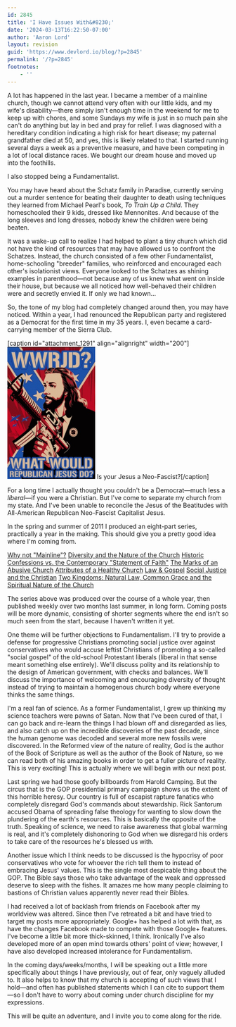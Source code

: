 ```yaml
---
id: 2845
title: 'I Have Issues With&#8230;'
date: '2024-03-13T16:22:50-07:00'
author: 'Aaron Lord'
layout: revision
guid: 'https://www.devlord.io/blog/?p=2845'
permalink: '/?p=2845'
footnotes:
    - ''
---
```


A lot has happened in the last year. I became a member of a mainline church, though we cannot attend very often with our little kids, and my wife's disability—there simply isn't enough time in the weekend for me to keep up with chores, and some Sundays my wife is just in so much pain she can't do anything but lay in bed and pray for relief. I was diagnosed with a hereditary condition indicating a high risk for heart disease; my paternal grandfather died at 50, and yes, this is likely related to that. I started running several days a week as a preventive measure, and have been competing in a lot of local distance races. We bought our dream house and moved up into the foothills.

I also stopped being a Fundamentalist.

You may have heard about the Schatz family in Paradise, currently serving out a murder sentence for beating their daughter to death using techniques they learned from Michael Pearl's book, <em>To Train Up a Child</em>. They homeschooled their 9 kids, dressed like Mennonites. And because of the long sleeves and long dresses, nobody knew the children were being beaten.

It was a wake-up call to realize I had helped to plant a tiny church which did not have the kind of resources that may have allowed us to confront the Schatzes. Instead, the church consisted of a few other Fundamentalist, home-schooling "breeder" families, who reinforced and encouraged each other's isolationist views. Everyone looked to the Schatzes as shining examples in parenthood—not because any of us knew what went on inside their house, but because we all noticed how well-behaved their children were and secretly envied it. If only we had known...

So, the tone of my blog had completely changed around then, you may have noticed. Within a year, I had renounced the Republican party and registered as a Democrat for the first time in my 35 years. I, even became a card-carrying member of the Sierra Club.

[caption id="attachment_1291" align="alignright" width="200"]<img class="size-medium wp-image-1291" title="WWRJD" src="/wp-content/uploads/2012/02/wwrjd.jpeg?w=200" alt="WWRJD" width="200" height="300" /> Is your Jesus a Neo-Fascist?[/caption]

For a long time I actually thought you couldn't be a Democrat—much less a <em>liberal</em>—if you were a Christian. But I've come to separate my church from my state. And I've been unable to reconcile the Jesus of the Beatitudes with All-American Republican Neo-Fascist Capitalist Jesus.

In the spring and summer of 2011 I produced an eight-part series, practically a year in the making. This should give you a pretty good idea where I'm coming from.

<a href="https://www.devlord.io/blog/2011/06/06/why-not-mainline/">Why not "Mainline"?</a>
<a href="https://www.devlord.io/blog/2011/06/06/diversity-and-the-nature-of-the-church/">Diversity and the Nature of the Church</a>
<a href="/blog/2011/06/08/historic-confessions-vs-the-contemporary-statement-of-faith/">Historic Confessions vs. the Contemporary "Statement of Faith"</a>
<a href="https://www.devlord.io/blog/2011/06/10/the-marks-of-an-abusive-church/">The Marks of an Abusive Church</a>
<a href="https://www.devlord.io/blog/2011/06/11/attributes-of-a-healthy-church/">Attributes of a Healthy Church</a>
<a href="https://www.devlord.io/blog/2011/06/12/law-gospel/">Law &amp; Gospel</a>
<a href="/blog/social-justice-and-the-christian/">Social Justice and the Christian</a>
<a href="https://www.devlord.io/blog/2011/07/26/two-kingdoms-natural-law-common-grace-and-the-spiritual-nature-of-the-church/">Two Kingdoms: Natural Law, Common Grace and the Spiritual Nature of the Church</a>

The series above was produced over the course of a whole year, then published weekly over two months last summer, in long form. Coming posts will be more dynamic, consisting of shorter segments where the end isn't so much seen from the start, because I haven't written it yet.

One theme will be further objections to Fundamentalism. I'll try to provide a defense for progressive Christians promoting social justice over against conservatives who would accuse leftist Christians of promoting a so-called "social gospel" of the old-school Protestant liberals (liberal in that sense meant something else entirely). We'll discuss polity and its relationship to the design of American government, with checks and balances. We'll discuss the importance of welcoming and encouraging diversity of thought instead of trying to maintain a homogenous church body where everyone thinks the same things.

I'm a real fan of science. As a former Fundamentalist, I grew up thinking my science teachers were pawns of Satan. Now that I've been cured of that, I can go back and re-learn the things I had blown off and disregarded as lies, and also catch up on the incredible discoveries of the past decade, since the human genome was decoded and several more new fossils were discovered. In the Reformed view of the nature of reality, God is the author of the Book of Scripture as well as the author of the Book of Nature, so we can read both of his amazing books in order to get a fuller picture of reality. This is very exciting! This is actually where we will begin with our next post.

Last spring we had those goofy billboards from Harold Camping. But the circus that is the GOP presidential primary campaign shows us the extent of this horrible heresy. Our country is full of escapist rapture fanatics who completely disregard God's commands about stewardship. Rick Santorum accused Obama of spreading false theology for wanting to slow down the plundering of the earth's resources. This is basically the opposite of the truth. Speaking of science, we need to raise awareness that global warming is real, and it's completely dishonoring to God when we disregard his orders to take care of the resources he's blessed us with.

Another issue which I think needs to be discussed is the hypocrisy of poor conservatives who vote for whoever the rich tell them to instead of embracing Jesus' values. This is the single most despicable thing about the GOP. The Bible says those who take advantage of the weak and oppressed deserve to sleep with the fishes. It amazes me how many people claiming to bastions of Christian values apparently never read their Bibles.

I had received a lot of backlash from friends on Facebook after my worldview was altered. Since then I've retreated a bit and have tried to target my posts more appropriately. Google+ has helped a lot with that, as have the changes Facebook made to compete with those Google+ features. I've become a little bit more thick-skinned, I think. Ironically I've also developed more of an open mind towards others' point of view; however, I have also developed increased intolerance for Fundamentalism.

In the coming days/weeks/months, I will be speaking out a little more specifically about things I have previously, out of fear, only vaguely alluded to. It also helps to know that my church is accepting of such views that I hold—and often has published statements which I can cite to support them—so I don't have to worry about coming under church discipline for my expressions.

This will be quite an adventure, and I invite you to come along for the ride.